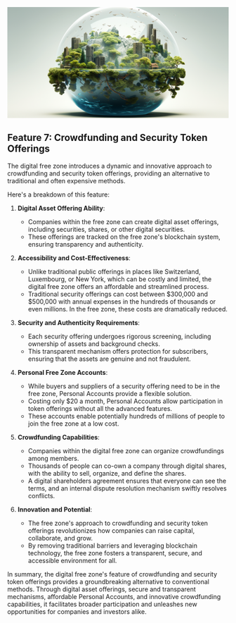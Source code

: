 ![](img/crowd_funding.png)

## Feature 7: Crowdfunding and Security Token Offerings

The digital free zone introduces a dynamic and innovative approach to crowdfunding and security token offerings, providing an alternative to traditional and often expensive methods. 

Here's a breakdown of this feature:

1. **Digital Asset Offering Ability**:
   * Companies within the free zone can create digital asset offerings, including securities, shares, or other digital securities.
   * These offerings are tracked on the free zone's blockchain system, ensuring transparency and authenticity.

2. **Accessibility and Cost-Effectiveness**:
   * Unlike traditional public offerings in places like Switzerland, Luxembourg, or New York, which can be costly and limited, the digital free zone offers an affordable and streamlined process.
   * Traditional security offerings can cost between $300,000 and $500,000 with annual expenses in the hundreds of thousands or even millions. In the free zone, these costs are dramatically reduced.

3. **Security and Authenticity Requirements**:
   * Each security offering undergoes rigorous screening, including ownership of assets and background checks.
   * This transparent mechanism offers protection for subscribers, ensuring that the assets are genuine and not fraudulent.

4. **Personal Free Zone Accounts**:
   * While buyers and suppliers of a security offering need to be in the free zone, Personal Accounts provide a flexible solution.
   * Costing only $20 a month, Personal Accounts allow participation in token offerings without all the advanced features.
   * These accounts enable potentially hundreds of millions of people to join the free zone at a low cost.

5. **Crowdfunding Capabilities**:
   * Companies within the digital free zone can organize crowdfundings among members.
   * Thousands of people can co-own a company through digital shares, with the ability to sell, organize, and define the shares.
   * A digital shareholders agreement ensures that everyone can see the terms, and an internal dispute resolution mechanism swiftly resolves conflicts.

6. **Innovation and Potential**:
   * The free zone's approach to crowdfunding and security token offerings revolutionizes how companies can raise capital, collaborate, and grow.
   * By removing traditional barriers and leveraging blockchain technology, the free zone fosters a transparent, secure, and accessible environment for all.

In summary, the digital free zone's feature of crowdfunding and security token offerings provides a groundbreaking alternative to conventional methods. Through digital asset offerings, secure and transparent mechanisms, affordable Personal Accounts, and innovative crowdfunding capabilities, it facilitates broader participation and unleashes new opportunities for companies and investors alike.